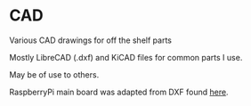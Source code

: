 CAD
===

Various CAD drawings for off the shelf parts

Mostly LibreCAD (.dxf) and KiCAD files for common parts I use.

May be of use to others.

RaspberryPi main board was adapted from DXF found [here](http://www.raspberry-projects.com/pi/pi-hardware/model-b-cad).
